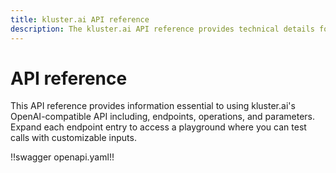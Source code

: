 ```yaml
---
title: kluster.ai API reference
description: The kluster.ai API reference provides technical details for kluster.ai's OpenAI-compatible API including, endpoints, operations, and parameters.
---
```


# API reference

This API reference provides information essential to using kluster.ai's OpenAI-compatible API including, endpoints, operations, and parameters. Expand each endpoint entry to access a playground where you can test calls with customizable inputs. 

!!swagger openapi.yaml!!